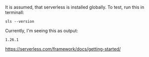 It is assumed, that serverless is installed globally.
To test, run this in terminall:

    sls --version

Currently, I'm seeing this as output:

    1.26.1

https://serverless.com/framework/docs/getting-started/
